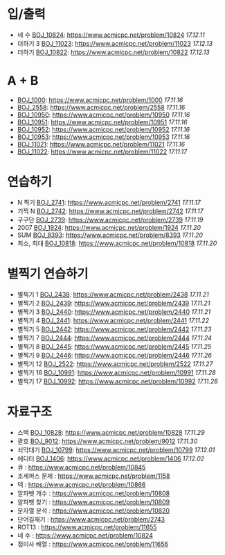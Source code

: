 # 입/출력
* 네 수 [BOJ_10824](https://github.com/trashking/Algorithm/tree/master/src/BOJ_10824/): https://www.acmicpc.net/problem/10824 *17.12.11*
* 더하기 3 [BOJ_11023](https://github.com/trashking/Algorithm/tree/master/src/BOJ_11023/): https://www.acmicpc.net/problem/11023 *17.12.13*
* 더하기 [BOJ_10822](https://github.com/trashking/Algorithm/tree/master/src/BOJ_10822/): https://www.acmicpc.net/problem/10822 *17.12.13*

# A + B
* [BOJ_1000](https://github.com/trashking/Algorithm/tree/master/src/BOJ_1000/): https://www.acmicpc.net/problem/1000 *17.11.16*
* [BOJ_2558](https://github.com/trashking/Algorithm/tree/master/src/BOJ_2558/): https://www.acmicpc.net/problem/2558 *17.11.16*
* [BOJ_10950](https://github.com/trashking/Algorithm/tree/master/src/BOJ_10950/): https://www.acmicpc.net/problem/10950 *17.11.16*
* [BOJ_10951](https://github.com/trashking/Algorithm/tree/master/src/BOJ_10951/): https://www.acmicpc.net/problem/10951 *17.11.16*
* [BOJ_10952](https://github.com/trashking/Algorithm/tree/master/src/BOJ_10952/): https://www.acmicpc.net/problem/10952 *17.11.16*
* [BOJ_10953](https://github.com/trashking/Algorithm/tree/master/src/BOJ_10953/): https://www.acmicpc.net/problem/10953 *17.11.16*
* [BOJ_11021](https://github.com/trashking/Algorithm/tree/master/src/BOJ_11021/): https://www.acmicpc.net/problem/11021 *17.11.16*
* [BOJ_11022](https://github.com/trashking/Algorithm/tree/master/src/BOJ_11022/): https://www.acmicpc.net/problem/11022 *17.11.17*

# 연습하기
* N 찍기 [BOJ_2741](https://github.com/trashking/Algorithm/tree/master/src/BOJ_2741/): https://www.acmicpc.net/problem/2741 *17.11.17*
* 기찍 N [BOJ_2742](https://github.com/trashking/Algorithm/tree/master/src/BOJ_2742/): https://www.acmicpc.net/problem/2742 *17.11.17*
* 구구단 [BOJ_2739](https://github.com/trashking/Algorithm/tree/master/src/BOJ_2739/): https://www.acmicpc.net/problem/2739 *17.11.19*
* 2007 [BOJ_1924](https://github.com/trashking/Algorithm/tree/master/src/BOJ_1924/): https://www.acmicpc.net/problem/1924 *17.11.20*
* SUM [BOJ_8393](https://github.com/trashking/Algorithm/tree/master/src/BOJ_8393/): https://www.acmicpc.net/problem/8393 *17.11.20*
* 최소, 최대 [BOJ_10818](https://github.com/trashking/Algorithm/tree/master/src/BOJ_10818/):  https://www.acmicpc.net/problem/10818 *17.11.20*

# 별찍기 연습하기
* 별찍기 1 [BOJ_2438](https://github.com/trashking/Algorithm/tree/master/src/BOJ_2438/): https://www.acmicpc.net/problem/2438 *17.11.21*
* 별찍기 2 [BOJ_2439](https://github.com/trashking/Algorithm/tree/master/src/BOJ_2439/): https://www.acmicpc.net/problem/2439 *17.11.21*
* 별찍기 3 [BOJ_2440](https://github.com/trashking/Algorithm/tree/master/src/BOJ_2440/): https://www.acmicpc.net/problem/2440 *17.11.21*
* 별찍기 4 [BOJ_2441](https://github.com/trashking/Algorithm/tree/master/src/BOJ_2441/): https://www.acmicpc.net/problem/2441 *17.11.22*
* 별찍기 5 [BOJ_2442](https://github.com/trashking/Algorithm/tree/master/src/BOJ_2442/): https://www.acmicpc.net/problem/2442 *17.11.23*
* 별찍기 7 [BOJ_2444](https://github.com/trashking/Algorithm/tree/master/src/BOJ_2444/): https://www.acmicpc.net/problem/2444 *17.11.24*
* 별찍기 8 [BOJ_2445](https://github.com/trashking/Algorithm/tree/master/src/BOJ_2445/): https://www.acmicpc.net/problem/2445 *17.11.25*
* 별찍기 9 [BOJ_2446](https://github.com/trashking/Algorithm/tree/master/src/BOJ_2446/): https://www.acmicpc.net/problem/2446 *17.11.26*
* 별찍기 12 [BOJ_2522](https://github.com/trashking/Algorithm/tree/master/src/BOJ_2522/): https://www.acmicpc.net/problem/2522 *17.11.27*
* 별찍기 16 [BOJ_10991](https://github.com/trashking/Algorithm/tree/master/src/BOJ_10991/): https://www.acmicpc.net/problem/10991 *17.11.28*
* 별찍기 17 [BOJ_10992](https://github.com/trashking/Algorithm/tree/master/src/BOJ_10992/): https://www.acmicpc.net/problem/10992 *17.11.28*

# 자료구조
* 스택 [BOJ_10828](https://github.com/trashking/Algorithm/tree/master/src/BOJ_10828/): https://www.acmicpc.net/problem/10828 *17.11.29*
* 괄호 [BOJ_9012](https://github.com/trashking/Algorithm/tree/master/src/BOJ_9012/): https://www.acmicpc.net/problem/9012 *17.11.30*
* 쇠막대기 [BOJ_10799](https://github.com/trashking/Algorithm/tree/master/src/BOJ_10799/): https://www.acmicpc.net/problem/10799 *17.12.01*
* 에디터 [BOJ_1406](https://github.com/trashking/Algorithm/tree/master/src/BOJ_1406/): https://www.acmicpc.net/problem/1406 *17.12.02*
* 큐 : https://www.acmicpc.net/problem/10845
* 조세퍼스 문제 : https://www.acmicpc.net/problem/1158
* 덱 : https://www.acmicpc.net/problem/10866
* 알파벳 개수 : https://www.acmicpc.net/problem/10808
* 알파벳 찾기 : https://www.acmicpc.net/problem/10809
* 문자열 분석 : https://www.acmicpc.net/problem/10820
* 단어길재기 : https://www.acmicpc.net/problem/2743
* ROT13 : https://www.acmicpc.net/problem/11655
* 네 수 : https://www.acmicpc.net/problem/10824
* 접미사 배열 : https://www.acmicpc.net/problem/11656
